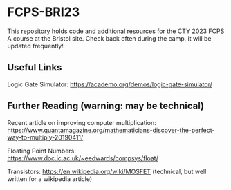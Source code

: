 # FCPS-BRI23

This repository holds code and additional resources for the CTY 2023 FCPS A course at the Bristol site. Check back often during the camp, it will be updated frequently!

## Useful Links
Logic Gate Simulator: https://academo.org/demos/logic-gate-simulator/

## Further Reading (warning: may be technical)
Recent article on improving computer multiplication: https://www.quantamagazine.org/mathematicians-discover-the-perfect-way-to-multiply-20190411/

Floating Point Numbers: https://www.doc.ic.ac.uk/~eedwards/compsys/float/

Transistors: https://en.wikipedia.org/wiki/MOSFET (technical, but well written for a wikipedia article)


